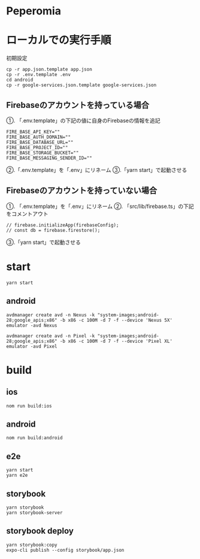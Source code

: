 # Peperomia


# ローカルでの実行手順

初期設定

```
cp -r app.json.template app.json
cp -r .env.template .env
cd android
cp -r google-services.json.template google-services.json
```

## Firebaseのアカウントを持っている場合
①. 「.env.template」の下記の値に自身のFirebaseの情報を追記

```
FIRE_BASE_API_KEY=""
FIRE_BASE_AUTH_DOMAIN=""
FIRE_BASE_DATABASE_URL=""
FIRE_BASE_PROJECT_ID=""
FIRE_BASE_STORAGE_BUCKET=""
FIRE_BASE_MESSAGING_SENDER_ID=""
```

②.「.env.template」を「.env」にリネーム
③.「yarn start」で起動させる

## Firebaseのアカウントを持っていない場合
①. 「.env.template」を「.env」にリネーム
②. 「src/lib/firebase.ts」の下記をコメントアウト

```
// firebase.initializeApp(firebaseConfig);
// const db = firebase.firestore();
```
③.「yarn start」で起動させる

# start

```
yarn start
```

## android

```
avdmanager create avd -n Nexus -k "system-images;android-28;google_apis;x86" -b x86 -c 100M -d 7 -f --device 'Nexus 5X'
emulator -avd Nexus
```

```
avdmanager create avd -n Pixel -k "system-images;android-28;google_apis;x86" -b x86 -c 100M -d 7 -f --device 'Pixel XL'
emulator -avd Pixel
```



# build

## ios

```
nom run build:ios
```

## android


```
nom run build:android
```


## e2e

```
yarn start
yarn e2e
```

## storybook 

```
yarn storybook 
yarn storybook-server
```


## storybook deploy 

```
yarn storybook:copy
expo-cli publish --config storybook/app.json
```
